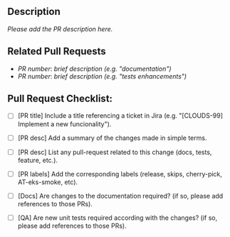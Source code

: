 
## Description

_Please add the PR description here._

## Related Pull Requests

- _PR number_: _brief description (e.g. "documentation")_
- _PR number_: _brief description (e.g. "tests enhancements")_

## Pull Request Checklist:

- [ ] [PR title] Include a title referencing a ticket in Jira (e.g. "[CLOUDS-99] Implement a new funcionality").
- [ ] [PR desc] Add a summary of the changes made in simple terms.
- [ ] [PR desc] List any pull-request related to this change (docs, tests, feature, etc.).
- [ ] [PR labels] Add the corresponding labels (release, skips, cherry-pick, AT-eks-smoke, etc).
- [ ] [Docs] Are changes to the documentation required? (if so, please add references to those PRs).
- [ ] [QA] Are new unit tests required according with the changes? (if so, please add references to those PRs).

